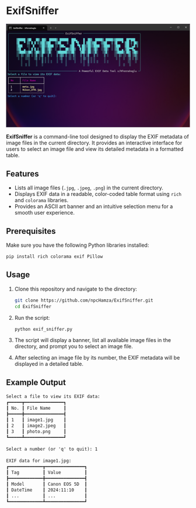 # ExifSniffer

![Banner](https://raw.githubusercontent.com/npcHamza/ExifSniffer/refs/heads/main/banner.png)

**ExifSniffer** is a command-line tool designed to display the EXIF metadata of image files in the current directory. It provides an interactive interface for users to select an image file and view its detailed metadata in a formatted table.

## Features

- Lists all image files (`.jpg`, `.jpeg`, `.png`) in the current directory.
- Displays EXIF data in a readable, color-coded table format using `rich` and `colorama` libraries.
- Provides an ASCII art banner and an intuitive selection menu for a smooth user experience.

## Prerequisites

Make sure you have the following Python libraries installed:

```bash
pip install rich colorama exif Pillow
```

## Usage

1. Clone this repository and navigate to the directory:

   ```bash
   git clone https://github.com/npcHamza/ExifSniffer.git
   cd ExifSniffer
   ```

2. Run the script:

   ```bash
   python exif_sniffer.py
   ```

3. The script will display a banner, list all available image files in the directory, and prompt you to select an image file. 

4. After selecting an image file by its number, the EXIF metadata will be displayed in a detailed table.

## Example Output

```
Select a file to view its EXIF data:
┏━━━━━┳━━━━━━━━━━━━━━━┓
┃ No. ┃ File Name     ┃
┣━━━━━╋━━━━━━━━━━━━━━━┫
┃ 1   ┃ image1.jpg    ┃
┃ 2   ┃ image2.jpeg   ┃
┃ 3   ┃ photo.png     ┃
┗━━━━━┻━━━━━━━━━━━━━━━┛

Select a number (or 'q' to quit): 1

EXIF data for image1.jpg:
┏━━━━━━━━━━━━━┳━━━━━━━━━━━━━━━┓
┃ Tag         ┃ Value         ┃
┣━━━━━━━━━━━━━╋━━━━━━━━━━━━━━━┫
┃ Model       ┃ Canon EOS 5D  ┃
┃ DateTime    ┃ 2024:11:10    ┃
┃ ...         ┃ ...           ┃
┗━━━━━━━━━━━━━┻━━━━━━━━━━━━━━━┛
```
